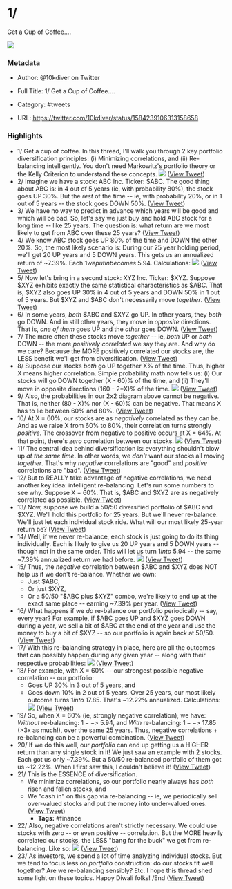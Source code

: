 # 1/
Get a Cup of Coffee....

![](https://pbs.twimg.com/profile_images/1248079061043183616/RUaZCHOi.jpg)

### Metadata

- Author: @10kdiver on Twitter
- Full Title: 1/
Get a Cup of Coffee....
- Category: #tweets


- URL: https://twitter.com/10kdiver/status/1584239106313158658

### Highlights

- 1/
  Get a cup of coffee.
  In this thread, I'll walk you through 2 key portfolio diversification principles:
  (i) Minimizing correlations, and
  (ii) Re-balancing intelligently.
  You don't need Markowitz's portfolio theory or the Kelly Criterion to understand these concepts. 
  ![](https://pbs.twimg.com/media/FfwGiHNVUAEDV4B.jpg) ([View Tweet](https://twitter.com/10kdiver/status/1584239106313158658))
- 2/
  Imagine we have a stock: ABC Inc. Ticker: $ABC.
  The good thing about ABC is: in 4 out of 5 years (ie, with probability 80%), the stock goes UP 30%.
  But the *rest* of the time -- ie, with probability 20%, or in 1 out of 5 years -- the stock goes DOWN 50%. ([View Tweet](https://twitter.com/10kdiver/status/1584239110184583168))
- 3/
  We have no way to predict in advance which years will be good and which will be bad.
  So, let's say we just buy and hold ABC stock for a long time -- like 25 years.
  The question is: what return are we most likely to get from ABC over these 25 years? ([View Tweet](https://twitter.com/10kdiver/status/1584239112399175680))
- 4/
  We know ABC stock goes UP 80% of the time and DOWN the other 20%.
  So, the most likely scenario is:
  During our 25 year holding period, we'll get 20 UP years and 5 DOWN years.
  This gets us an annualized return of ~7.39%. Each $1 we put in becomes ~$5.94.
  Calculations: 
  ![](https://pbs.twimg.com/media/FfwGvSVUAAEubE9.jpg) ([View Tweet](https://twitter.com/10kdiver/status/1584239117033828352))
- 5/
  Now let's bring in a second stock: XYZ Inc. Ticker: $XYZ.
  Suppose $XYZ exhibits exactly the same statistical characteristics as $ABC.
  That is, $XYZ also goes UP 30% in 4 out of 5 years and DOWN 50% in 1 out of 5 years.
  But $XYZ and $ABC don't necessarily move *together*. ([View Tweet](https://twitter.com/10kdiver/status/1584239120045391872))
- 6/
  In some years, *both* $ABC and $XYZ go UP.
  In other years, they *both* go DOWN.
  And in still other years, they move in *opposite* directions. That is, *one of them* goes UP and the *other* goes DOWN. ([View Tweet](https://twitter.com/10kdiver/status/1584239122159308801))
- 7/
  The more often these stocks move *together* -- ie, *both* UP or *both* DOWN -- the more *positively correlated* we say they are.
  And why do we care?
  Because the MORE positively correlated our stocks are, the LESS benefit we'll get from diversification. ([View Tweet](https://twitter.com/10kdiver/status/1584239124004732928))
- 8/
  Suppose our stocks *both* go UP together X% of the time.
  Thus, higher X means higher correlation.
  Simple probability math now tells us:
  (i) Our stocks will go DOWN together (X - 60)% of the time, and
  (ii) They'll move in opposite directions (160 - 2*X)% of the time. 
  ![](https://pbs.twimg.com/media/FfwHA2lVsAET3K6.jpg) ([View Tweet](https://twitter.com/10kdiver/status/1584239129457401858))
- 9/
  Also, the probabilities in our 2x2 diagram above cannot be negative.
  That is, neither (80 - X)% nor (X - 60)% can be negative.
  That means X has to lie between 60% and 80%. ([View Tweet](https://twitter.com/10kdiver/status/1584239132397535232))
- 10/
  At X = 60%, our stocks are as *negatively* correlated as they can be.
  And as we raise X from 60% to 80%, their correlation turns strongly *positive*.
  The crossover from negative to positive occurs at X = 64%. At that point, there's *zero* correlation between our stocks. 
  ![](https://pbs.twimg.com/media/FfwLh3VUUAAN6xG.jpg) ([View Tweet](https://twitter.com/10kdiver/status/1584239136759697408))
- 11/
  The central idea behind diversification is: everything shouldn't blow up *at the same time*.
  In other words, we *don't* want our stocks all moving *together*.
  That's why *negative* correlations are "good" and *positive* correlations are "bad". ([View Tweet](https://twitter.com/10kdiver/status/1584239139574071297))
- 12/
  But to REALLY take advantage of negative correlations, we need another key idea: intelligent re-balancing.
  Let's run some numbers to see why.
  Suppose X = 60%. That is, $ABC and $XYZ are as negatively correlated as possible. ([View Tweet](https://twitter.com/10kdiver/status/1584239141495054336))
- 13/
  Now, suppose we build a 50/50 diversified portfolio of $ABC and $XYZ.
  We'll hold this portfolio for 25 years.
  But we'll never re-balance. We'll just let each individual stock ride.
  What will our most likely 25-year return be? ([View Tweet](https://twitter.com/10kdiver/status/1584239143311155201))
- 14/
  Well, if we never re-balance, each stock is just going to do its thing individually.
  Each is likely to give us 20 UP years and 5 DOWN years -- though not in the same order.
  This will let us turn $1 into ~$5.94 -- the same ~7.39% annualized return we had before. 
  ![](https://pbs.twimg.com/media/FfwW1Z6VEAEB4CE.jpg) ([View Tweet](https://twitter.com/10kdiver/status/1584239147975266304))
- 15/
  Thus, the *negative* correlation between $ABC and $XYZ does NOT help us if we don't re-balance.
  Whether we own:
  - Just $ABC,
  - Or just $XYZ,
  - Or a 50/50 "$ABC plus $XYZ" combo,
  we're likely to end up at the exact same place -- earning ~7.39% per year. ([View Tweet](https://twitter.com/10kdiver/status/1584239151209058307))
- 16/
  What happens if we *do* re-balance our portfolio periodically -- say, every year?
  For example, if $ABC goes UP and $XYZ goes DOWN during a year, we sell a bit of $ABC at the end of the year and use the money to buy a bit of $XYZ -- so our portfolio is again back at 50/50. ([View Tweet](https://twitter.com/10kdiver/status/1584239153096466432))
- 17/
  With this re-balancing strategy in place, here are all the outcomes that can possibly happen during any given year -- along with their respective probabilities: 
  ![](https://pbs.twimg.com/media/Ffwt2iTVUAAbGXf.jpg) ([View Tweet](https://twitter.com/10kdiver/status/1584239159148892160))
- 18/
  For example, with X = 60% -- our strongest possible negative correlation -- our portfolio:
  - Goes UP 30% in 3 out of 5 years, and
  - Goes down 10% in 2 out of 5 years.
  Over 25 years, our most likely outcome turns $1 into ~$17.85.
  That's ~12.22% annualized.
  Calculations: 
  ![](https://pbs.twimg.com/media/Ffw1EH9UAAEirzp.jpg) ([View Tweet](https://twitter.com/10kdiver/status/1584239165998178304))
- 19/
  So, when X = 60% (ie, strongly negative correlation), we have:
  *Without* re-balancing: $1 --> ~$5.94, and
  *With* re-balancing: $1 --> ~$17.85 (>3x as much!),
  over the same 25 years.
  Thus, negative correlations + re-balancing can be a powerful combination. ([View Tweet](https://twitter.com/10kdiver/status/1584239168732864513))
- 20/
  If we do this well, our *portfolio* can end up getting us a HIGHER return than any single stock in it!
  We just saw an example with 2 stocks. Each got us only ~7.39%. But a 50/50 re-balanced portfolio of them got us ~12.22%.
  When I first saw this, I couldn't believe it! ([View Tweet](https://twitter.com/10kdiver/status/1584239170532216832))
- 21/
  This is the ESSENCE of diversification.
  - We minimize correlations, so our portfolio nearly always has *both* risen and fallen stocks, and
  - We "cash in" on this gap via re-balancing -- ie, we periodically sell over-valued stocks and put the money into under-valued ones. ([View Tweet](https://twitter.com/10kdiver/status/1584239172381945857))
    - **Tags:** #finance
- 22/
  Also, negative correlations aren't strictly necessary.
  We could use stocks with zero -- or even positive -- correlation.
  But the MORE heavily correlated our stocks, the LESS "bang for the buck" we get from re-balancing.
  Like so: 
  ![](https://pbs.twimg.com/media/FfxU2OUUUAAcgmD.jpg) ([View Tweet](https://twitter.com/10kdiver/status/1584239176878157824))
- 23/
  As investors, we spend a lot of time analyzing individual stocks.
  But we tend to focus less on *portfolio* construction: do our stocks fit well together? Are we re-balancing sensibly? Etc.
  I hope this thread shed some light on these topics.
  Happy Diwali folks!
  /End ([View Tweet](https://twitter.com/10kdiver/status/1584239179679952896))
